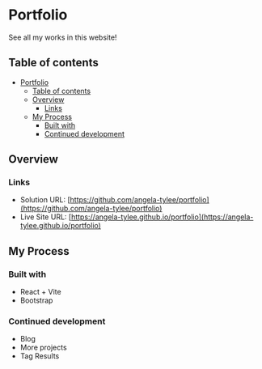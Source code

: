 
# Portfolio

See all my works in this website!
  
## Table of contents

- [Portfolio](#portfolio)
  - [Table of contents](#table-of-contents)
  - [Overview](#overview)
    - [Links](#links)
  - [My Process](#my-process)
    - [Built with](#built-with)
    - [Continued development](#continued-development)

## Overview

### Links

- Solution URL: [https://github.com/angela-tylee/portfolio](https://github.com/angela-tylee/portfolio)
- Live Site URL: [https://angela-tylee.github.io/portfolio](https://angela-tylee.github.io/portfolio)

## My Process

### Built with

- React + Vite
- Bootstrap

### Continued development

- Blog
- More projects
- Tag Results